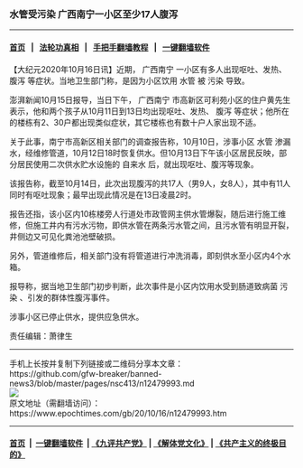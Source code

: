 ### 水管受污染 广西南宁一小区至少17人腹泻
------------------------

#### [首页](https://github.com/gfw-breaker/banned-news3/blob/master/README.md) &nbsp;&nbsp;|&nbsp;&nbsp; [法轮功真相](https://github.com/begood0513/basic/blob/master/README.md)  &nbsp;&nbsp;|&nbsp;&nbsp; [手把手翻墙教程](https://github.com/gfw-breaker/guides/wiki)  &nbsp;&nbsp;|&nbsp;&nbsp; [一键翻墙软件](https://github.com/gfw-breaker/nogfw/blob/master/README.md)  



<div><p>
 【大纪元2020年10月16日讯】近期，
 <ok href="https://www.epochtimes.com/gb/tag/%E5%B9%BF%E8%A5%BF%E5%8D%97%E5%AE%81.html">
  广西南宁
 </ok>
 一小区有多人出现呕吐、发热、
 <ok href="https://www.epochtimes.com/gb/tag/%E8%85%B9%E6%B3%BB.html">
  腹泻
 </ok>
 等症状。当地卫生部门称，是因为小区饮用
 <ok href="https://www.epochtimes.com/gb/tag/%E6%B0%B4%E7%AE%A1.html">
  水管
 </ok>
 被
 <ok href="https://www.epochtimes.com/gb/tag/%E6%B1%A1%E6%9F%93.html">
  污染
 </ok>
 导致。
</p>
<p>
 澎湃新闻10月15日报导，当日下午，
 <ok href="https://www.epochtimes.com/gb/tag/%E5%B9%BF%E8%A5%BF%E5%8D%97%E5%AE%81.html">
  广西南宁
 </ok>
 市高新区可利苑小区的住户黄先生表示，他和两个孩子从10月11日到13日均出现呕吐、发热、
 <ok href="https://www.epochtimes.com/gb/tag/%E8%85%B9%E6%B3%BB.html">
  腹泻
 </ok>
 等症状；他所在的楼栋有2、30户都出现类似症状，其它楼栋也有数十户人家出现不适。
</p>
<p>
 关于此事，南宁市高新区相关部门的调查报告称，10月10日，涉事小区
 <ok href="https://www.epochtimes.com/gb/tag/%E6%B0%B4%E7%AE%A1.html">
  水管
 </ok>
 渗漏水，经维修管道，10月12日18时恢复供水。但10月13日下午该小区居民反映，部分居民使用二次供水贮水设施的
 <ok href="https://www.epochtimes.com/gb/tag/%E8%87%AA%E6%9D%A5%E6%B0%B4.html">
  自来水
 </ok>
 后，就出现呕吐、腹泻等现象。
</p>
<p>
 该报告称，截至10月14日，此次出现腹泻的共17人（男9人，女8人），其中有11人同时有呕吐现象；最早出现此情况是在13日凌晨2时。
</p>
<p>
 报告还指，该小区内10栋楼旁人行道处市政管网主供水管爆裂，随后进行施工维修，但施工井内有污水污物，即供水管在两条污水管之间，且污水管有明显开裂，井侧边又可见化粪池池壁破损。
</p>
<p>
 另外，管道维修后，相关部门没有将管道进行冲洗消毒，即刻供水至小区内4个水箱。
</p>
<p>
 报导称，据当地卫生部门初步判断，此次事件是小区内饮用水受到肠道致病菌
 <ok href="https://www.epochtimes.com/gb/tag/%E6%B1%A1%E6%9F%93.html">
  污染
 </ok>
 、引发的群体性腹泻事件。
</p>
<p>
 涉事小区已停止供水，提供应急供水。
</p>
<p>
 责任编辑：萧律生
</p>
</div>
<hr/>
手机上长按并复制下列链接或二维码分享本文章：<br/>
https://github.com/gfw-breaker/banned-news3/blob/master/pages/nsc413/n12479993.md <br/>
<a href='https://github.com/gfw-breaker/banned-news3/blob/master/pages/nsc413/n12479993.md'><img src='https://github.com/gfw-breaker/banned-news3/blob/master/pages/nsc413/n12479993.md.png'/></a> <br/>
原文地址（需翻墙访问）：https://www.epochtimes.com/gb/20/10/16/n12479993.htm


------------------------
#### [首页](https://github.com/gfw-breaker/banned-news3/blob/master/README.md) &nbsp;|&nbsp; [一键翻墙软件](https://github.com/gfw-breaker/nogfw/blob/master/README.md) &nbsp;| [《九评共产党》](https://github.com/gfw-breaker/9ping.md/blob/master/README.md#九评之一评共产党是什么) | [《解体党文化》](https://github.com/gfw-breaker/jtdwh.md/blob/master/README.md) | [《共产主义的终极目的》](https://github.com/gfw-breaker/gczydzjmd.md/blob/master/README.md)


<img src='http://gfw-breaker.win/banned-news3/pages/nsc413/n12479993.md' width='0px' height='0px'/>